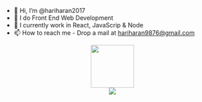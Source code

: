 - 👋 Hi, I’m @hariharan2017
- 👀 I do Front End Web Development
- 🌱 I currently work in React, JavaScrip & Node
- 📫 How to reach me - Drop a mail at hariharan9876@gmail.com

<!---
hariharan2017/hariharan2017 is a ✨ special ✨ repository because its `README.md` (this file) appears on your GitHub profile.
You can click the Preview link to take a look at your changes.
--->
<div id="header" align="center">
  <img src="https://media.giphy.com/media/M9gbBd9nbDrOTu1Mqx/giphy.gif" width="100"/>
  <div id="badges" align="center>
    <a href="https://www.linkedin.com/in/hariharan-kannan-98a1b1191/">
      <img src="https://img.shields.io/badge/LinkedIn-blue?logo=linkedin&logoColor=white&style=plastic" />
    </a>
  </div>
</div>

